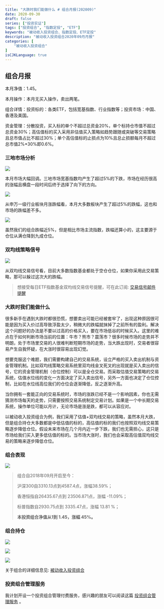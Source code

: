 ```yaml
---
title: "大跌时我们能做什么 # 组合月报(202009)"
date: 2020-09-30
draft: false
series: ["投资实证"]
tags: ["投资组合", "指数定投", "ETF"]
keywords: "被动收入投资组合、指数定投、ETF定投"
description: "被动收入投资组合2020年09月月报"
categories: [
    "被动收入投资组合"
]
isCJKLanguage: true
---
```


## 组合月报

本月净值：1.45。

本月操作：本月无买入操作，卖出两笔。

组合详情：投资标的：各类ETF，包括宽基指数、行业指数等；投资市场：中国、香港及美国。

资金管理：分散投资，买入标的单个不超过总资金20%，单个标持仓市值不超过总资金30%；高估值标的买入采用非估值买入策略如趋势跟随或突破等交易策略且总市值占比不超过30%；单个高估值标的止损点为10%且总止损额每月不超过总市值2%*30%即0.6%。

### 三地市场分析

![](https://img.bmpi.dev/39131026-5e14-7fba-b6da-b08ffe16e965.png)

本月市场大幅回调。三地市场宽基指数均产生了超过5%的下跌，市场在经历很高的涨幅且横盘一段时间后终于选择了向下的方向。

![](https://img.bmpi.dev/cc9fb372-17ac-ebc1-28f2-a6017ad69126.png)

从申万一级行业板块月涨跌幅看，本月大多数板块产生了超过5%的跌幅，这也和市场的跌幅差不多。

![](https://img.bmpi.dev/94c1b541-bffa-1b4e-d9e7-7b03540ad195.png)

虽然我们的组合跌幅近5%，但是相比市场主流指数，跌幅还算小的，这主要源于仓位从满仓降到九成仓位。

### 双均线策略信号

![](https://img.bmpi.dev/498c4385-1cb3-8616-85a1-c42ab5bb3ff7.png)

从双均线交易信号看，目前大多数指数基金都处于空仓仓位，如果你采用此交易策略，那可以躲过这次大的跌幅。

> 想接受每日ETF指数基金双均线交易信号提醒，可在此订阅: [交易信号邮件提醒](https://money.bmpi.dev/)

### 大跌时我们能做什么

很多新手在遇到大跌时都很恐慌，想要卖出可能已经被套牢了，出现这种原因很可能是因为买入价过高导致浮盈太少，稍微大的跌幅就抹掉了之前所有的盈利。解决这个问题好的办法是不要以过高的价格买入，要在市场低谷的时候买入。这里的难点在于如何判断市场当前的位置：牛市？熊市？震荡市？很多时候市场的走势并不明朗，处于市场里交易的人很难判断短期市场的走势，当大跌出现时，交易者很容易产生自我怀疑，在大涨时很容易出现幻觉。

想要克服这个难题，我们需要构建自己的交易系统，设立严格的买入卖出机制与资金管理机制。比如双均线策略交易系统里双均线金叉死叉的出现就是买入卖出的信号，它的资金管理机制（仓位控制）可以是全仓交易。而采取估值交易策略的交易系统，估值水位线的变化一方面决定了买入卖出信号，另外一方面也决定了仓位控制，比如在水位线高位我们的仓位会逐渐降低，反之逐渐升高。

当你拥有一套能正向的交易系统时，市场的涨跌已经不是一个影响因素，你也无需猜测市场每天的走势，只需要按照交易系统制定交易计划。如果是一个中长期交易系统，操作单位可能以月计，无论市场是涨是跌，都可以从容应对。

以被动收入投资组合为例，我们采用了估值+双均线交易的策略，虽然本月大跌，但是组合持仓大多数都是中低估值的标的，高估值的标的我们也按照双均线交易策略逐步降低仓位。假设未来市场在几个月内近一步下跌，我们也无需担心，这只是市场给我们买入更多低估值的标的。当市场大涨时，我们也会采取高估值双均线交易的策略来逐步降低仓位。

### 组合表现

![](https://img.bmpi.dev/a10dc587-9cf0-b76e-4775-056d5bac830d.png)

> 组合自2018年09月开启至今：
> 
> 沪深300自3310.13点到4587.4点，涨幅38.59%；
> 
> 香港恒指自26435.67点到 23506.871点，涨幅 -11.09%；
> 
> 标普指数自2930.75点到 3335.47点，涨幅 13.81 %；
> 
> **本投资组合净值从1到 1.45，涨幅 45%。**

### 组合持仓

![](https://img.bmpi.dev/6593cc9c-7705-416b-f9dd-4dbdc000f488.png)

![](https://img.bmpi.dev/843f6102-d23f-9ee8-aaab-4b00103538ea.png)

![](https://img.bmpi.dev/c518abca-8e73-ab0e-b447-a5ce1bd99bc5.png)

关于组合的详细信息见: [被动收入投资组合](https://www.notion.so/mdw/e0ed086e701a4d0aaa4839d2c7aa62ea)

### 投资组合管理服务

我计划开设一个投资组合管理付费服务，感兴趣的朋友可以阅读这篇 [投资组合管理服务](/invest/) 。
